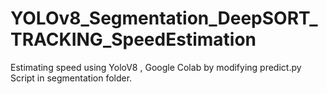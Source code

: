 # YOLOv8_Segmentation_DeepSORT_TRACKING_SpeedEstimation
Estimating speed using YoloV8 , Google Colab by modifying predict.py Script in segmentation folder.
